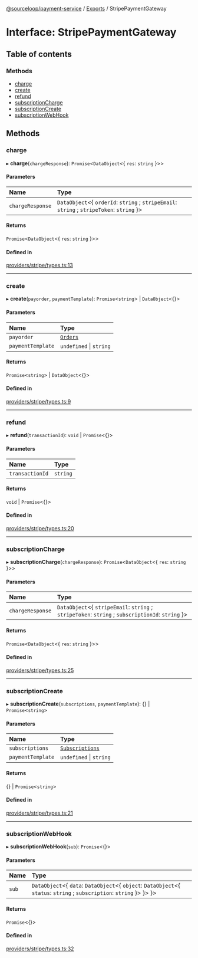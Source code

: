 [@sourceloop/payment-service](../README.md) / [Exports](../modules.md) / StripePaymentGateway

# Interface: StripePaymentGateway

## Table of contents

### Methods

- [charge](StripePaymentGateway.md#charge)
- [create](StripePaymentGateway.md#create)
- [refund](StripePaymentGateway.md#refund)
- [subscriptionCharge](StripePaymentGateway.md#subscriptioncharge)
- [subscriptionCreate](StripePaymentGateway.md#subscriptioncreate)
- [subscriptionWebHook](StripePaymentGateway.md#subscriptionwebhook)

## Methods

### charge

▸ **charge**(`chargeResponse`): `Promise`<`DataObject`<{ `res`: `string`  }\>\>

#### Parameters

| Name | Type |
| :------ | :------ |
| `chargeResponse` | `DataObject`<{ `orderId`: `string` ; `stripeEmail`: `string` ; `stripeToken`: `string`  }\> |

#### Returns

`Promise`<`DataObject`<{ `res`: `string`  }\>\>

#### Defined in

[providers/stripe/types.ts:13](https://github.com/sourcefuse/loopback4-microservice-catalog/blob/bc2553587/services/payment-service/src/providers/stripe/types.ts#L13)

___

### create

▸ **create**(`payorder`, `paymentTemplate`): `Promise`<`string`\> \| `DataObject`<{}\>

#### Parameters

| Name | Type |
| :------ | :------ |
| `payorder` | [`Orders`](../classes/Orders.md) |
| `paymentTemplate` | `undefined` \| `string` |

#### Returns

`Promise`<`string`\> \| `DataObject`<{}\>

#### Defined in

[providers/stripe/types.ts:9](https://github.com/sourcefuse/loopback4-microservice-catalog/blob/bc2553587/services/payment-service/src/providers/stripe/types.ts#L9)

___

### refund

▸ **refund**(`transactionId`): `void` \| `Promise`<{}\>

#### Parameters

| Name | Type |
| :------ | :------ |
| `transactionId` | `string` |

#### Returns

`void` \| `Promise`<{}\>

#### Defined in

[providers/stripe/types.ts:20](https://github.com/sourcefuse/loopback4-microservice-catalog/blob/bc2553587/services/payment-service/src/providers/stripe/types.ts#L20)

___

### subscriptionCharge

▸ **subscriptionCharge**(`chargeResponse`): `Promise`<`DataObject`<{ `res`: `string`  }\>\>

#### Parameters

| Name | Type |
| :------ | :------ |
| `chargeResponse` | `DataObject`<{ `stripeEmail`: `string` ; `stripeToken`: `string` ; `subscriptionId`: `string`  }\> |

#### Returns

`Promise`<`DataObject`<{ `res`: `string`  }\>\>

#### Defined in

[providers/stripe/types.ts:25](https://github.com/sourcefuse/loopback4-microservice-catalog/blob/bc2553587/services/payment-service/src/providers/stripe/types.ts#L25)

___

### subscriptionCreate

▸ **subscriptionCreate**(`subscriptions`, `paymentTemplate`): {} \| `Promise`<`string`\>

#### Parameters

| Name | Type |
| :------ | :------ |
| `subscriptions` | [`Subscriptions`](../classes/Subscriptions.md) |
| `paymentTemplate` | `undefined` \| `string` |

#### Returns

{} \| `Promise`<`string`\>

#### Defined in

[providers/stripe/types.ts:21](https://github.com/sourcefuse/loopback4-microservice-catalog/blob/bc2553587/services/payment-service/src/providers/stripe/types.ts#L21)

___

### subscriptionWebHook

▸ **subscriptionWebHook**(`sub`): `Promise`<{}\>

#### Parameters

| Name | Type |
| :------ | :------ |
| `sub` | `DataObject`<{ `data`: `DataObject`<{ `object`: `DataObject`<{ `status`: `string` ; `subscription`: `string`  }\>  }\>  }\> |

#### Returns

`Promise`<{}\>

#### Defined in

[providers/stripe/types.ts:32](https://github.com/sourcefuse/loopback4-microservice-catalog/blob/bc2553587/services/payment-service/src/providers/stripe/types.ts#L32)
